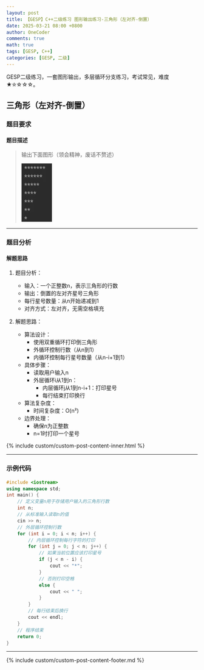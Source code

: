 ```yaml
---
layout: post
title: 【GESP】C++二级练习 图形输出练习-三角形（左对齐-倒置）
date: 2025-03-21 08:00 +0800
author: OneCoder
comments: true
math: true
tags: [GESP, C++]
categories: [GESP, 二级]
---
```

GESP二级练习，一套图形输出，多层循环分支练习，考试常见，难度★✮☆☆☆。

<!--more-->

## 三角形（左对齐-倒置）

### 题目要求

#### 题目描述

>输出下面图形（领会精神，废话不赘述）
>
>![X-OneCoder](/images/post/gesp/2/04_tri_left_down.jpg)

---

### 题目分析

#### 解题思路

1. 题目分析：
   - 输入：一个正整数n，表示三角形的行数
   - 输出：倒置的左对齐星号三角形
   - 每行星号数量：从n开始递减到1
   - 对齐方式：左对齐，无需空格填充

2. 解题思路：
   - 算法设计：
     - 使用双重循环打印倒三角形
     - 外循环控制行数（从n到1）
     - 内循环控制每行星号数量（从n-i+1到1）
   - 具体步骤：
     - 读取用户输入n
     - 外层循环i从1到n：
       - 内层循环j从1到n-i+1：打印星号
       - 每行结束打印换行
   - 算法复杂度：
     - 时间复杂度：O(n²)
   - 边界处理：
     - 确保n为正整数
     - n=1时打印一个星号

{% include custom/custom-post-content-inner.html %}

---

### 示例代码

```cpp
#include <iostream>
using namespace std;
int main() {
    // 定义变量n用于存储用户输入的三角形行数
    int n;
    // 从标准输入读取n的值
    cin >> n;
    // 外层循环控制行数
    for (int i = 0; i < n; i++) {
        // 内层循环控制每行字符的打印
        for (int j = 0; j < n; j++) {
            // 如果当前位置应该打印星号
            if (j < n - i) {
                cout << "*";
            } 
            // 否则打印空格
            else {
                cout << " ";
            }
        }
        // 每行结束后换行
        cout << endl;
    }
    // 程序结束
    return 0;
}
```

---

{% include custom/custom-post-content-footer.md %}
